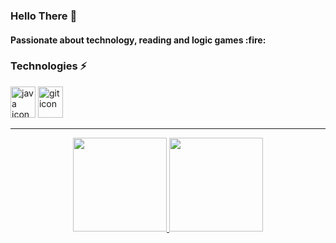 ### Hello There :wave:

<h4> Passionate about technology, reading and logic games :fire: </h4>

### Technologies :zap: 
<div>
<img src="https://cdn.jsdelivr.net/gh/devicons/devicon/icons/csharp/csharp-original.svg" height='50' width='40' alt="java icon"> 
<img src="https://cdn.jsdelivr.net/gh/devicons/devicon/icons/git/git-original.svg" height='50' width='40' alt="git icon">
 </div>
 
<hr>

<p align="center">
<a href="https://github.com/vsBrendo">
  <img height="150em" src="https://github-readme-stats-eight-theta.vercel.app/api?username=vsbrendo&show_icons=true&theme=react&include_all_commits=true&count_private=true"/>
  <img height="150em" src="https://github-readme-stats-eight-theta.vercel.app/api/top-langs/?username=vsbrendo&layout=compact&langs_count=8&theme=react"/>
</a>
</p>

